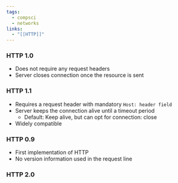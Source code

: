 ```yaml
---
tags:
  - compsci
  - networks
links:
  - "[[HTTP]]"
---
```

### HTTP 1.0
- Does not require any request headers
- Server closes connection once the resource is sent
### HTTP 1.1 
- Requires a request header with mandatory `Host: header field`
- Server keeps the connection alive until a timeout period
	- Default: Keep alive, but can opt for connection: close
- Widely compatible
### HTTP 0.9
- First implementation of HTTP
- No version information used in the request line
### HTTP 2.0
